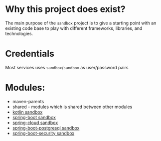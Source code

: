 # Why this project does exist?

The main purpose of the `sandbox` project is to give a starting point with an existing code base to play with different
frameworks, libraries, and technologies.

# Credentials

Most services uses `sandbox`/`sandbox` as user/password pairs

# Modules:

* maven-parents
* shared - modules which is shared between other modules
* [kotlin sandbox](sandboxes/kotlin/README.md)
* [spring-boot sandbox](sandboxes/spring-boot/README.md)
* [spring-cloud sandbox](sandboxes/spring-cloud/README.md)
* [spring-boot-postgresql sandbox](sandboxes/spring-boot-postgresql/README.md)
* [spring-boot-security sandbox](sandboxes/spring-boot-security/README.md)